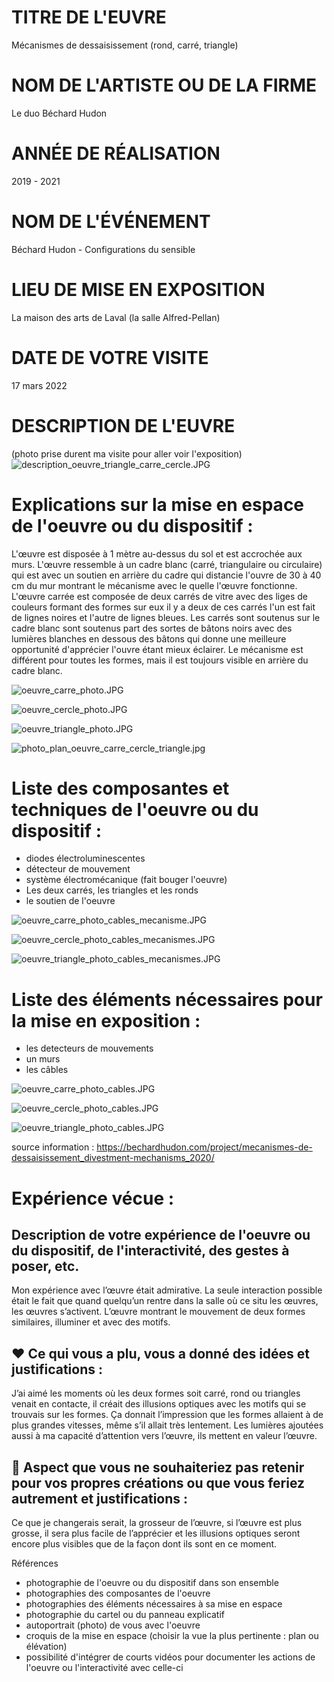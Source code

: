 # TITRE DE L'EUVRE

Mécanismes de dessaisissement (rond, carré, triangle)

# NOM DE L'ARTISTE OU DE LA FIRME

Le duo Béchard Hudon

# ANNÉE DE RÉALISATION

2019 - 2021

# NOM DE L'ÉVÉNEMENT

Béchard Hudon - Configurations du sensible

# LIEU DE MISE EN EXPOSITION

La maison des arts de Laval (la salle Alfred-Pellan)

# DATE DE VOTRE VISITE

17 mars 2022

# DESCRIPTION DE L'EUVRE

(photo prise durent ma visite pour aller voir l'exposition)
![description_oeuvre_triangle_carre_cercle.JPG](mecanismes_dessaisissement_rond_carre_triangle_medias/description_oeuvre_triangle_carre_cercle.JPG)

# Explications sur la mise en espace de l'oeuvre ou du dispositif :

L'œuvre est disposée à 1 mètre au-dessus du sol et est accrochée aux murs. L'œuvre ressemble à un cadre blanc (carré, triangulaire ou circulaire) qui est avec un soutien en arrière du cadre qui distancie l'ouvre de 30 à 40 cm du mur montrant le mécanisme avec le quelle l'œuvre fonctionne. L'œuvre carrée est composée de deux carrés de vitre avec des liges de couleurs formant des formes sur eux il y a deux de ces carrés l'un est fait de lignes noires et l'autre de lignes bleues. Les carrés sont soutenus sur le cadre blanc sont soutenus part des sortes de bâtons noirs avec des lumières blanches en dessous des bâtons qui donne une meilleure opportunité d'apprécier l'ouvre étant mieux éclairer. Le mécanisme est différent pour toutes les formes, mais il est toujours visible en arrière du cadre blanc.

![oeuvre_carre_photo.JPG](mecanismes_dessaisissement_rond_carre_triangle_medias/oeuvre_carre_photo.JPG)

![oeuvre_cercle_photo.JPG](mecanismes_dessaisissement_rond_carre_triangle_medias/oeuvre_cercle_photo.JPG)

![oeuvre_triangle_photo.JPG](mecanismes_dessaisissement_rond_carre_triangle_medias/oeuvre_triangle_photo.JPG)

![photo_plan_oeuvre_carre_cercle_triangle.jpg](mecanismes_dessaisissement_rond_carre_triangle_medias/photo_plan_oeuvre_carre_cercle_triangle.jpg)

# Liste des composantes et techniques de l'oeuvre ou du dispositif :

- diodes électroluminescentes
- détecteur de mouvement
- système électromécanique (fait bouger l'oeuvre)
- Les deux carrés, les triangles et les ronds
- le soutien de l'oeuvre

![oeuvre_carre_photo_cables_mecanisme.JPG](mecanismes_dessaisissement_rond_carre_triangle_medias/oeuvre_carre_photo_cables_mecanisme.JPG)

![oeuvre_cercle_photo_cables_mecanismes.JPG](mecanismes_dessaisissement_rond_carre_triangle_medias/oeuvre_cercle_photo_cables_mecanismes.JPG)

![oeuvre_triangle_photo_cables_mecanismes.JPG](mecanismes_dessaisissement_rond_carre_triangle_medias/oeuvre_triangle_photo_cables_mecanismes.JPG)

# Liste des éléments nécessaires pour la mise en exposition :

- les detecteurs de mouvements
- un murs
- les câbles

![oeuvre_carre_photo_cables.JPG](mecanismes_dessaisissement_rond_carre_triangle_medias/oeuvre_carre_photo_cables.JPG)

![oeuvre_cercle_photo_cables.JPG](mecanismes_dessaisissement_rond_carre_triangle_medias/oeuvre_cercle_photo_cables.JPG)

![oeuvre_triangle_photo_cables.JPG](mecanismes_dessaisissement_rond_carre_triangle_medias/oeuvre_triangle_photo_cables.JPG)

source information : https://bechardhudon.com/project/mecanismes-de-dessaisissement_divestment-mechanisms_2020/

# Expérience vécue :

## Description de votre expérience de l'oeuvre ou du dispositif, de l'interactivité, des gestes à poser, etc.

Mon expérience avec l’œuvre était admirative. La seule interaction possible était le fait que quand quelqu’un rentre dans la salle où ce situ les œuvres, les œuvres s’activent. L’œuvre montrant le mouvement de deux formes similaires, illuminer et avec des motifs.

## ❤️ Ce qui vous a plu, vous a donné des idées et justifications :

J’ai aimé les moments où les deux formes soit carré, rond ou triangles venait en contacte, il créait des illusions optiques avec les motifs qui se trouvais sur les formes. Ça donnait l’impression que les formes allaient à de plus grandes vitesses, même s’il allait très lentement. Les lumières ajoutées aussi à ma capacité d’attention vers l’œuvre, ils mettent en valeur l’œuvre.

## 🤔 Aspect que vous ne souhaiteriez pas retenir pour vos propres créations ou que vous feriez autrement et justifications :

Ce que je changerais serait, la grosseur de l’œuvre, si l’œuvre est plus grosse, il sera plus facile de l’apprécier et les illusions optiques seront encore plus visibles que de la façon dont ils sont en ce moment.

Références
- photographie de l'oeuvre ou du dispositif dans son ensemble
- photographies des composantes de l'oeuvre
- photographies des éléments nécessaires à sa mise en espace
- photographie du cartel ou du panneau explicatif
- autoportrait (photo) de vous avec l'oeuvre
- croquis de la mise en espace (choisir la vue la plus pertinente : plan ou élévation)
- possibilité d'intégrer de courts vidéos pour documenter les actions de l'oeuvre ou l'interactivité avec celle-ci
